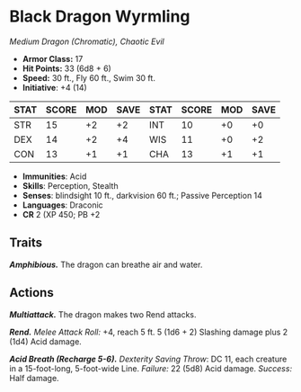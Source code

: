 # Black Dragon Wyrmling

*Medium Dragon (Chromatic), Chaotic Evil*

- **Armor Class:** 17
- **Hit Points:** 33 (6d8 + 6)
- **Speed:** 30 ft., Fly 60 ft., Swim 30 ft.
- **Initiative**: +4 (14)

|STAT|SCORE|MOD|SAVE|STAT|SCORE|MOD|SAVE|
| --- | --- | --- | ---- |---| --- | --- | ---- |
| STR | 15 | +2 | +2 | INT | 10 | +0 | +0 |
| DEX | 14 | +2 | +4 | WIS | 11 | +0 | +2 |
| CON | 13 | +1 | +1 | CHA | 13 | +1 | +1 |

- **Immunities**: Acid
- **Skills**: Perception, Stealth
- **Senses**: blindsight 10 ft., darkvision 60 ft.; Passive Perception 14
- **Languages**: Draconic
- **CR** 2 (XP 450; PB +2

## Traits

***Amphibious.*** The dragon can breathe air and water.


## Actions

***Multiattack.*** The dragon makes two Rend attacks.

***Rend.*** *Melee Attack Roll:* +4, reach 5 ft. 5 (1d6 + 2) Slashing damage plus 2 (1d4) Acid damage.

***Acid Breath (Recharge 5-6).*** *Dexterity Saving Throw*: DC 11, each creature in a 15-foot-long, 5-foot-wide Line. *Failure:*  22 (5d8) Acid damage. *Success:*  Half damage.

